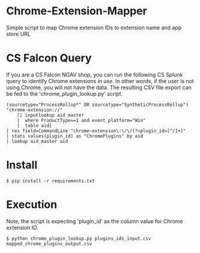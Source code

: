 # Chrome-Extension-Mapper
Simple script to map Chrome extension IDs to extension name and app store URL

# CS Falcon Query
If you are a CS Falcon NGAV shop, you can run the following CS Splunk query to identify Chrome extensions *in use*.  In other words, if the user is not using Chrome, you will not have the data.  The resulting CSV file export can be fed to the 'chrome_plugin_lookup.py' script.

```
(sourcetype="ProcessRollup*" OR sourcetype="SyntheticProcessRollup") "chrome-extension://"
    [| inputlookup aid_master 
    |  where ProductType==1 and event_platform="Win"
    |  table aid]
| rex field=CommandLine "chrome-extension\:\/\/(?<plugin_id>[^/]+)"
| stats values(plugin_id) as "ChromePlugins" by aid
| lookup aid_master aid
```
# Install
```commandline
$ pip install -r requirements.txt
```

# Execution
Note, the script is expecting 'plugin_id' as the column value for Chrome extension ID.
```command-line
$ python chrome_plugin_lookup.py plugins_ids_input.csv mapped_chrome_plugins_output.csv
```
